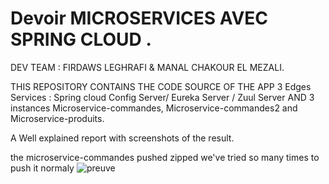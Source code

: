 # Devoir  MICROSERVICES AVEC SPRING CLOUD .
 DEV TEAM : FIRDAWS LEGHRAFI & MANAL CHAKOUR EL MEZALI.    
 
THIS REPOSITORY CONTAINS THE CODE SOURCE OF THE APP 3 Edges Services : Spring cloud Config Server/ Eureka Server / Zuul Server AND 3 instances Microservice-commandes, Microservice-commandes2 and Microservice-produits.   

A Well explained report with screenshots of the result. 

the microservice-commandes pushed zipped we've tried so many times to push it normaly 
![preuve](https://github.com/FIRDAWS22/DevoirGit/assets/118122281/6190cab5-fc06-4be9-b8e4-e0543671ebbd)
